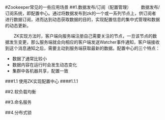 #Zookeeper常见的一些应用场景
##1.数据发布/订阅（配置管理）
　　数据发布/订阅系统，即配置中心。通过将数据发布到zk的一个或一系列节点上，供订阅者进行数据订阅，进而达到动态获取数据的目的，实现配置信息的集中式管理和数据的动态更新。  

　　ZK实现方法时，客户端向服务端注册自己需要关注的节点，一旦该节点的数据发生变更，那么服务端就会向相应的客户端发送Watcher事件通知，客户端接收到这个消息通知之后，需要主动到服务端获取最新的数据。配置中心的三个特点：  

  * 数据了通常比较小  
  * 数据内容在运行时会发生动态变化  
  * 集群中各机器共享，配置一致  
  
###1.1 使用ZK实现配置中心
####1.1.1 


##2.软负载均衡

##3.命名服务

##4.分布式锁
